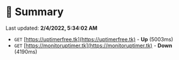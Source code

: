 # 📖 Summary
Last updated: **2/4/2022, 5:34:02 AM**

- `GET` [https://uptimerfree.tk](https://uptimerfree.tk) - **Up** (5003ms)
- `GET` [https://monitoruptimer.tk](https://monitoruptimer.tk) - **Down** (4190ms)
